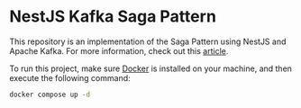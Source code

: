 # NestJS Kafka Saga Pattern

This repository is an implementation of the Saga Pattern using NestJS and Apache Kafka. For more information, check out this [article](link_here).

To run this project, make sure [Docker](https://docs.docker.com/engine/install/) is installed on your machine, and then execute the following command:
```bash
docker compose up -d
